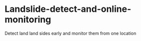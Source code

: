 # Landslide-detect-and-online-monitoring
Detect land land sides early and monitor them from one location
